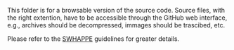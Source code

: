 This folder is for a browsable version of the source code. Source files, with the right extention, have to be accessible through the GitHub web interface, e.g., archives should be decompressed, immages should be trascibed, etc.

Please refer to the [SWHAPPE](https://github.com/Unipisa/SWHAPPE) guidelines for greater details. 
